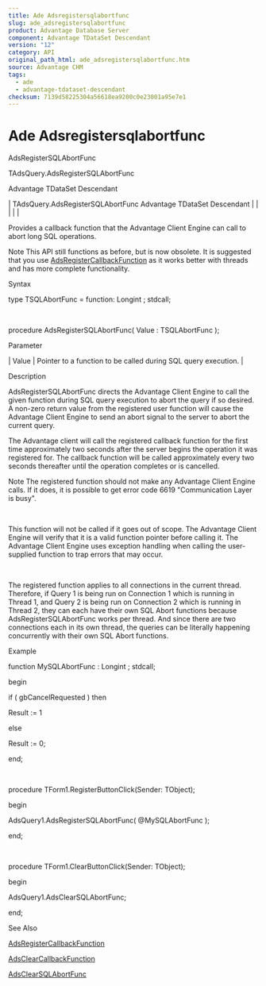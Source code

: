 ```yaml
---
title: Ade Adsregistersqlabortfunc
slug: ade_adsregistersqlabortfunc
product: Advantage Database Server
component: Advantage TDataSet Descendant
version: "12"
category: API
original_path_html: ade_adsregistersqlabortfunc.htm
source: Advantage CHM
tags:
  - ade
  - advantage-tdataset-descendant
checksum: 7139d58225304a56618ea9200c0e23001a95e7e1
---
```


# Ade Adsregistersqlabortfunc

AdsRegisterSQLAbortFunc

TAdsQuery.AdsRegisterSQLAbortFunc

Advantage TDataSet Descendant

| TAdsQuery.AdsRegisterSQLAbortFunc  Advantage TDataSet Descendant |  |  |  |  |

Provides a callback function that the Advantage Client Engine can call to abort long SQL operations.

Note This API still functions as before, but is now obsolete. It is suggested that you use [AdsRegisterCallbackFunction](ade_adsregistercallbackfunction.md) as it works better with threads and has more complete functionality.

Syntax

type TSQLAbortFunc = function: Longint ; stdcall;

 

procedure AdsRegisterSQLAbortFunc( Value : TSQLAbortFunc );

Parameter

| Value | Pointer to a function to be called during SQL query execution. |

Description

AdsRegisterSQLAbortFunc directs the Advantage Client Engine to call the given function during SQL query execution to abort the query if so desired. A non-zero return value from the registered user function will cause the Advantage Client Engine to send an abort signal to the server to abort the current query.

The Advantage client will call the registered callback function for the first time approximately two seconds after the server begins the operation it was registered for. The callback function will be called approximately every two seconds thereafter until the operation completes or is cancelled.

Note The registered function should not make any Advantage Client Engine calls. If it does, it is possible to get error code 6619 "Communication Layer is busy".

 

This function will not be called if it goes out of scope. The Advantage Client Engine will verify that it is a valid function pointer before calling it. The Advantage Client Engine uses exception handling when calling the user-supplied function to trap errors that may occur.

 

The registered function applies to all connections in the current thread. Therefore, if Query 1 is being run on Connection 1 which is running in Thread 1, and Query 2 is being run on Connection 2 which is running in Thread 2, they can each have their own SQL Abort functions because AdsRegisterSQLAbortFunc works per thread. And since there are two connections each in its own thread, the queries can be literally happening concurrently with their own SQL Abort functions.

Example

function MySQLAbortFunc : Longint ; stdcall;

begin

if ( gbCancelRequested ) then

Result := 1

else

Result := 0;

end;

 

procedure TForm1.RegisterButtonClick(Sender: TObject);

begin

AdsQuery1.AdsRegisterSQLAbortFunc( @MySQLAbortFunc );

end;

 

procedure TForm1.ClearButtonClick(Sender: TObject);

begin

AdsQuery1.AdsClearSQLAbortFunc;

end;

See Also

[AdsRegisterCallbackFunction](ade_adsregistercallbackfunction.md)

[AdsClearCallbackFunction](ade_adsclearcallbackfunction.md)

[AdsClearSQLAbortFunc](ade_adsclearsqlabortfunc.md)
